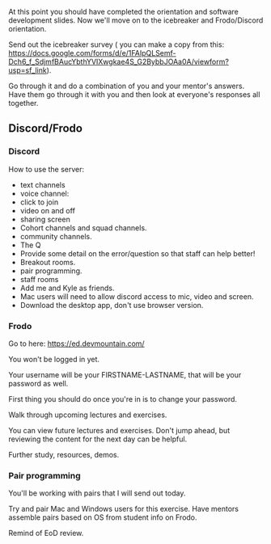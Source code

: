 At this point you should have completed the orientation and software development slides. Now we'll move on to the icebreaker and Frodo/Discord orientation. 

Send out the icebreaker survey ( you can make a copy from this: https://docs.google.com/forms/d/e/1FAIpQLSemf-Dch6_f_SdjmfBAucYbthYVIXwgkae4S_G2BybbJOAa0A/viewform?usp=sf_link). 

Go through it and do a combination of you and your mentor's answers. Have them go through it with you and then look at everyone's responses all together. 



## Discord/Frodo

### Discord

How to use the server: 
 - text channels
 - voice channel: 
  - click to join
  - video on and off
  - sharing screen
- Cohort channels and squad channels. 
- community channels. 
- The Q 
 - Provide some detail on the error/question so that staff can help better!
- Breakout rooms. 
 - pair programming. 
- staff rooms
- Add me and Kyle as friends. 
- Mac users will need to allow discord access to mic, video and screen. 
- Download the desktop app, don't use browser version. 

### Frodo

Go to here: https://ed.devmountain.com/

You won't be logged in yet. 

Your username will be your FIRSTNAME-LASTNAME, that will be your password as well. 

First thing you should do once you're in is to change your password. 


Walk through upcoming lectures and exercises. 

You can view future lectures and exercises. Don't jump ahead, but reviewing the content for the next day can be helpful. 

Further study, resources, demos. 


### Pair programming

You'll be working with pairs that I will send out today. 

Try and pair Mac and Windows users for this exercise. Have mentors assemble pairs based on OS from student info on Frodo. 

Remind of EoD review. 
